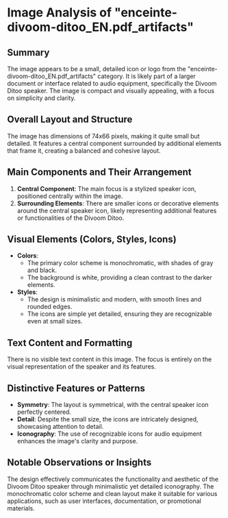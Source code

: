 # Image Analysis of "enceinte-divoom-ditoo_EN.pdf_artifacts"

## Summary

The image appears to be a small, detailed icon or logo from the "enceinte-divoom-ditoo_EN.pdf_artifacts" category. It is likely part of a larger document or interface related to audio equipment, specifically the Divoom Ditoo speaker. The image is compact and visually appealing, with a focus on simplicity and clarity.

## Overall Layout and Structure

The image has dimensions of 74x66 pixels, making it quite small but detailed. It features a central component surrounded by additional elements that frame it, creating a balanced and cohesive layout.

## Main Components and Their Arrangement

1. **Central Component**: The main focus is a stylized speaker icon, positioned centrally within the image.
2. **Surrounding Elements**: There are smaller icons or decorative elements around the central speaker icon, likely representing additional features or functionalities of the Divoom Ditoo.

## Visual Elements (Colors, Styles, Icons)

- **Colors**:
  - The primary color scheme is monochromatic, with shades of gray and black.
  - The background is white, providing a clean contrast to the darker elements.
- **Styles**:
  - The design is minimalistic and modern, with smooth lines and rounded edges.
  - The icons are simple yet detailed, ensuring they are recognizable even at small sizes.

## Text Content and Formatting

There is no visible text content in this image. The focus is entirely on the visual representation of the speaker and its features.

## Distinctive Features or Patterns

- **Symmetry**: The layout is symmetrical, with the central speaker icon perfectly centered.
- **Detail**: Despite the small size, the icons are intricately designed, showcasing attention to detail.
- **Iconography**: The use of recognizable icons for audio equipment enhances the image's clarity and purpose.

## Notable Observations or Insights

The design effectively communicates the functionality and aesthetic of the Divoom Ditoo speaker through minimalistic yet detailed iconography. The monochromatic color scheme and clean layout make it suitable for various applications, such as user interfaces, documentation, or promotional materials.